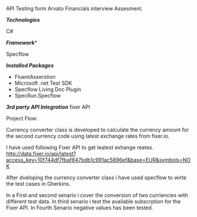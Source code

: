 API Testing form Arvato Financials interview Assesment.

*****Technologies*****

C#

***Framework****

Specflow

***Installed Packages***

* FluentAsserstion
* Microsoft .net Test SDK
* Specflow Living Doc Plugin
* SpecRun.Specflow

***3rd party API Integration***
fixer API

Project Flow:

Currency converter class is developed to calculate the currency amount for the second currency code using latest exchange rates from fixer.io.

I have used following Fixer API to get leatest exhange reates.
http://data.fixer.io/api/latest?access_key=10f744df7fbaf847bdb1c991ac5896ef&base=EUR&symbols=NOK


After dveloping the currency converter class i have used specflow to wirte the test cases in Gherkins.

In a First and second senario i cover the conversion of two curriencies with different test data.
 In third senario i test the available subscrption for the Fixer API.
 In Fourth Senario negative values has been tested.



